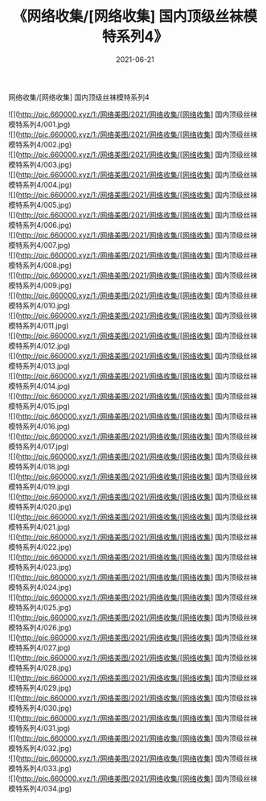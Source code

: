 ﻿---
layout: post
title:  《网络收集/[网络收集] 国内顶级丝袜模特系列4》
date:   2021-06-21
img: http://pic.660000.xyz/1:/网络美图/2021/网络收集/[网络收集] 国内顶级丝袜模特系列4/000.jpg
categories: [美女, 清纯, 唯美]
---

网络收集/[网络收集] 国内顶级丝袜模特系列4

 ![](http://pic.660000.xyz/1:/网络美图/2021/网络收集/[网络收集] 国内顶级丝袜模特系列4/001.jpg) <br>![](http://pic.660000.xyz/1:/网络美图/2021/网络收集/[网络收集] 国内顶级丝袜模特系列4/002.jpg) <br>![](http://pic.660000.xyz/1:/网络美图/2021/网络收集/[网络收集] 国内顶级丝袜模特系列4/003.jpg) <br>![](http://pic.660000.xyz/1:/网络美图/2021/网络收集/[网络收集] 国内顶级丝袜模特系列4/004.jpg) <br>![](http://pic.660000.xyz/1:/网络美图/2021/网络收集/[网络收集] 国内顶级丝袜模特系列4/005.jpg) <br>![](http://pic.660000.xyz/1:/网络美图/2021/网络收集/[网络收集] 国内顶级丝袜模特系列4/006.jpg) <br>![](http://pic.660000.xyz/1:/网络美图/2021/网络收集/[网络收集] 国内顶级丝袜模特系列4/007.jpg) <br>![](http://pic.660000.xyz/1:/网络美图/2021/网络收集/[网络收集] 国内顶级丝袜模特系列4/008.jpg) <br>![](http://pic.660000.xyz/1:/网络美图/2021/网络收集/[网络收集] 国内顶级丝袜模特系列4/009.jpg) <br>![](http://pic.660000.xyz/1:/网络美图/2021/网络收集/[网络收集] 国内顶级丝袜模特系列4/010.jpg) <br>![](http://pic.660000.xyz/1:/网络美图/2021/网络收集/[网络收集] 国内顶级丝袜模特系列4/011.jpg) <br>![](http://pic.660000.xyz/1:/网络美图/2021/网络收集/[网络收集] 国内顶级丝袜模特系列4/012.jpg) <br>![](http://pic.660000.xyz/1:/网络美图/2021/网络收集/[网络收集] 国内顶级丝袜模特系列4/013.jpg) <br>![](http://pic.660000.xyz/1:/网络美图/2021/网络收集/[网络收集] 国内顶级丝袜模特系列4/014.jpg) <br>![](http://pic.660000.xyz/1:/网络美图/2021/网络收集/[网络收集] 国内顶级丝袜模特系列4/015.jpg) <br>![](http://pic.660000.xyz/1:/网络美图/2021/网络收集/[网络收集] 国内顶级丝袜模特系列4/016.jpg) <br>![](http://pic.660000.xyz/1:/网络美图/2021/网络收集/[网络收集] 国内顶级丝袜模特系列4/017.jpg) <br>![](http://pic.660000.xyz/1:/网络美图/2021/网络收集/[网络收集] 国内顶级丝袜模特系列4/018.jpg) <br>![](http://pic.660000.xyz/1:/网络美图/2021/网络收集/[网络收集] 国内顶级丝袜模特系列4/019.jpg) <br>![](http://pic.660000.xyz/1:/网络美图/2021/网络收集/[网络收集] 国内顶级丝袜模特系列4/020.jpg) <br>![](http://pic.660000.xyz/1:/网络美图/2021/网络收集/[网络收集] 国内顶级丝袜模特系列4/021.jpg) <br>![](http://pic.660000.xyz/1:/网络美图/2021/网络收集/[网络收集] 国内顶级丝袜模特系列4/022.jpg) <br>![](http://pic.660000.xyz/1:/网络美图/2021/网络收集/[网络收集] 国内顶级丝袜模特系列4/023.jpg) <br>![](http://pic.660000.xyz/1:/网络美图/2021/网络收集/[网络收集] 国内顶级丝袜模特系列4/024.jpg) <br>![](http://pic.660000.xyz/1:/网络美图/2021/网络收集/[网络收集] 国内顶级丝袜模特系列4/025.jpg) <br>![](http://pic.660000.xyz/1:/网络美图/2021/网络收集/[网络收集] 国内顶级丝袜模特系列4/026.jpg) <br>![](http://pic.660000.xyz/1:/网络美图/2021/网络收集/[网络收集] 国内顶级丝袜模特系列4/027.jpg) <br>![](http://pic.660000.xyz/1:/网络美图/2021/网络收集/[网络收集] 国内顶级丝袜模特系列4/028.jpg) <br>![](http://pic.660000.xyz/1:/网络美图/2021/网络收集/[网络收集] 国内顶级丝袜模特系列4/029.jpg) <br>![](http://pic.660000.xyz/1:/网络美图/2021/网络收集/[网络收集] 国内顶级丝袜模特系列4/030.jpg) <br>![](http://pic.660000.xyz/1:/网络美图/2021/网络收集/[网络收集] 国内顶级丝袜模特系列4/031.jpg) <br>![](http://pic.660000.xyz/1:/网络美图/2021/网络收集/[网络收集] 国内顶级丝袜模特系列4/032.jpg) <br>![](http://pic.660000.xyz/1:/网络美图/2021/网络收集/[网络收集] 国内顶级丝袜模特系列4/033.jpg) <br>![](http://pic.660000.xyz/1:/网络美图/2021/网络收集/[网络收集] 国内顶级丝袜模特系列4/034.jpg) <br>